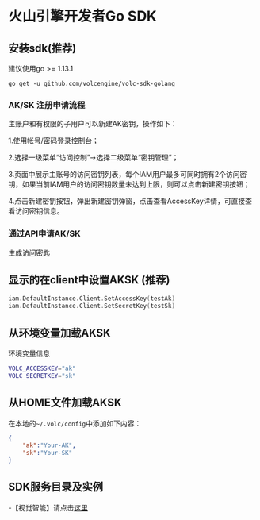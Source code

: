 # 火山引擎开发者Go SDK

## 安装sdk(推荐)

建议使用go >= 1.13.1

```go get -u github.com/volcengine/volc-sdk-golang```

### AK/SK 注册申请流程

主账户和有权限的子用户可以新建AK密钥，操作如下：

1.使用帐号/密码登录控制台；

2.选择一级菜单“访问控制”->选择二级菜单“密钥管理”；

3.页面中展示主账号的访问密钥列表，每个IAM用户最多可同时拥有2个访问密钥，如果当前IAM用户的访问密钥数量未达到上限，则可以点击新建密钥按钮；

4.点击新建密钥按钮，弹出新建密钥弹窗，点击查看AccessKey详情，可直接查看访问密钥信息。

### 通过API申请AK/SK
 
[生成访问密匙](https://www.volcengine.cn/docs/6291/65578)

## 显示的在client中设置AKSK (推荐)

```go
iam.DefaultInstance.Client.SetAccessKey(testAk)
iam.DefaultInstance.Client.SetSecretKey(testSk)	
```

## 从环境变量加载AKSK

环境变量信息

```bash
VOLC_ACCESSKEY="ak"
VOLC_SECRETKEY="sk"
```

## 从HOME文件加载AKSK

在本地的`~/.volc/config`中添加如下内容：

```json
{
	"ak":"Your-AK",
	"sk":"Your-SK"
}
```

## SDK服务目录及实例

-【视觉智能】请点击[这里](service/visual/README.md)
